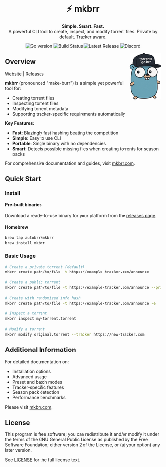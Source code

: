 
<h1 align="center">⚡ mkbrr</h1> 
<p align="center"> 
  <strong>Simple. Smart. Fast.</strong><br> 
  A powerful CLI tool to create, inspect, and modify torrent files. Private by default. Tracker aware.
</p> 
<p align="center"> 
  <img src="https://img.shields.io/badge/Go-1.23-blue?logo=go" alt="Go version">
  <img src="https://img.shields.io/badge/build-passing-brightgreen" alt="Build Status">
  <img src="https://img.shields.io/github/v/release/autobrr/mkbrr" alt="Latest Release">
  <img src="https://img.shields.io/discord/881212911849209957?label=discord&logo=discord" alt="Discord">
</p>

<img src=".github/assets/mkbrr-dark.png" alt="mkbrr gopher" width="100" align="right"/>

## Overview

[Website](https://mkbrr.com) | [Releases](https://github.com/autobrr/mkbrr/releases)

**mkbrr** (pronounced "make-burr") is a simple yet powerful tool for:
- Creating torrent files
- Inspecting torrent files
- Modifying torrent metadata
- Supporting tracker-specific requirements automatically

**Key Features:**
- **Fast**: Blazingly fast hashing beating the competition
- **Simple**: Easy to use CLI
- **Portable**: Single binary with no dependencies
- **Smart**: Detects possible missing files when creating torrents for season packs

For comprehensive documentation and guides, visit [mkbrr.com](https://mkbrr.com).

## Quick Start

### Install

#### Pre-built binaries

Download a ready-to-use binary for your platform from the [releases page](https://github.com/autobrr/mkbrr/releases).

#### Homebrew

```bash
brew tap autobrr/mkbrr
brew install mkbrr
```

### Basic Usage

```bash
# Create a private torrent (default)
mkbrr create path/to/file -t https://example-tracker.com/announce

# Create a public torrent
mkbrr create path/to/file -t https://example-tracker.com/announce --private=false

# Create with randomized info hash
mkbrr create path/to/file -t https://example-tracker.com/announce -e

# Inspect a torrent
mkbrr inspect my-torrent.torrent

# Modify a torrent
mkbrr modify original.torrent --tracker https://new-tracker.com
```

## Additional Information

For detailed documentation on:
- Installation options
- Advanced usage
- Preset and batch modes
- Tracker-specific features
- Season pack detection
- Performance benchmarks

Please visit [mkbrr.com](https://mkbrr.com).

## License

This program is free software; you can redistribute it and/or modify it under the terms of the GNU General Public License as published by the Free Software Foundation; either version 2 of the License, or (at your option) any later version.

See [LICENSE](LICENSE) for the full license text.

